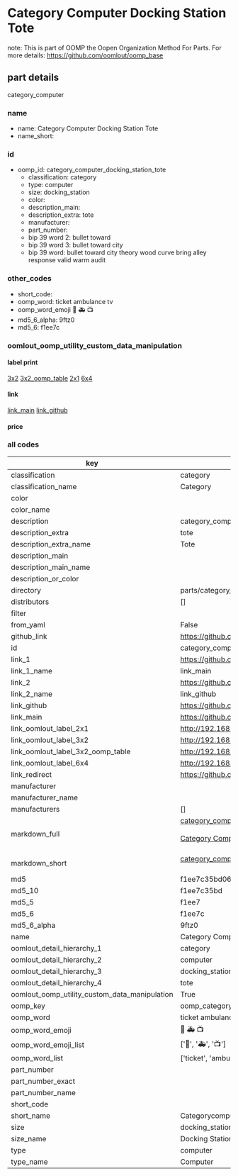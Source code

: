 # Category Computer Docking Station Tote  

note: This is part of OOMP the Oopen Organization Method For Parts. For more details: https://github.com/oomlout/oomp_base

##  part details
  



category_computer



### name
* name: Category Computer Docking Station Tote
* name_short: 
### id
* oomp_id: category_computer_docking_station_tote
  * classification: category
  * type: computer
  * size: docking_station
  * color: 
  * description_main: 
  * description_extra: tote
  * manufacturer: 
  * part_number: 
  * bip 39 word 2: bullet toward
  * bip 39 word 3: bullet toward city
  * bip 39 word: bullet toward city theory wood curve bring alley response valid warm audit

### other_codes
* short_code: 
* oomp_word: ticket ambulance tv
* oomp_word_emoji :ticket: :ambulance: :tv:
* md5_6_alpha: 9ftz0
* md5_6: f1ee7c






### oomlout_oomp_utility_custom_data_manipulation
#### label print
[3x2](http://192.168.1.245:1112/?label=oomp%209ftz0)
[3x2_oomp_table](http://192.168.1.108:1112/?label=oomp%209ftz0)
[2x1](http://192.168.1.242:1112/?label=oomp%209ftz0)
[6x4](http://192.168.1.55:1112/?label=oomp%209ftz0)    

#### link

[link_main](https://github.com/oomlout/oomlout_oomp_version_1_messy/tree/main/parts/category_computer_docking_station_tote) [link_github](https://github.com/oomlout/oomlout_oomp_version_1_messy/tree/main/parts/category_computer_docking_station_tote)                             

#### price







### all codes 
| key | value |  
| --- | --- |  
| classification | category |  
| classification_name | Category |  
| color |  |  
| color_name |  |  
| description | category_computer |  
| description_extra | tote |  
| description_extra_name | Tote |  
| description_main |  |  
| description_main_name |  |  
| description_or_color |   |  
| directory | parts/category_computer_docking_station_tote |  
| distributors | [] |  
| filter |  |  
| from_yaml | False |  
| github_link | https://github.com/oomlout/oomlout_oomp_part_src/tree/main/parts/category_computer_docking_station_tote |  
| id | category_computer_docking_station_tote |  
| link_1 | https://github.com/oomlout/oomlout_oomp_version_1_messy/tree/main/parts/category_computer_docking_station_tote |  
| link_1_name | link_main |  
| link_2 | https://github.com/oomlout/oomlout_oomp_version_1_messy/tree/main/parts/category_computer_docking_station_tote |  
| link_2_name | link_github |  
| link_github | https://github.com/oomlout/oomlout_oomp_version_1_messy/tree/main/parts/category_computer_docking_station_tote |  
| link_main | https://github.com/oomlout/oomlout_oomp_version_1_messy/tree/main/parts/category_computer_docking_station_tote |  
| link_oomlout_label_2x1 | http://192.168.1.242:1112/?label=oomp%209ftz0 |  
| link_oomlout_label_3x2 | http://192.168.1.245:1112/?label=oomp%209ftz0 |  
| link_oomlout_label_3x2_oomp_table | http://192.168.1.108:1112/?label=oomp%209ftz0 |  
| link_oomlout_label_6x4 | http://192.168.1.55:1112/?label=oomp%209ftz0 |  
| link_redirect | https://github.com/oomlout/oomlout_oomp_version_1_messy/tree/main/parts/category_computer_docking_station_tote |  
| manufacturer |  |  
| manufacturer_name |  |  
| manufacturers | [] |  
| markdown_full | [category_computer_docking_station_tote](none)<br>[](none)<br>[Category Computer Docking Station Tote](none)<br><br> |  
| markdown_short | [category_computer_docking_station_tote](none)<br><br> |  
| md5 | f1ee7c35bd068384d97e9e0452f980f1 |  
| md5_10 | f1ee7c35bd |  
| md5_5 | f1ee7 |  
| md5_6 | f1ee7c |  
| md5_6_alpha | 9ftz0 |  
| name | Category Computer Docking Station Tote |  
| oomlout_detail_hierarchy_1 | category |  
| oomlout_detail_hierarchy_2 | computer |  
| oomlout_detail_hierarchy_3 | docking_station |  
| oomlout_detail_hierarchy_4 | tote |  
| oomlout_oomp_utility_custom_data_manipulation | True |  
| oomp_key | oomp_category_computer_docking_station_tote |  
| oomp_word | ticket ambulance tv |  
| oomp_word_emoji | :ticket: :ambulance: :tv: |  
| oomp_word_emoji_list | [':ticket:', ':ambulance:', ':tv:'] |  
| oomp_word_list | ['ticket', 'ambulance', 'tv'] |  
| part_number |  |  
| part_number_exact |  |  
| part_number_name |  |  
| short_code |  |  
| short_name | Categorycomputer |  
| size | docking_station |  
| size_name | Docking Station |  
| type | computer |  
| type_name | Computer |  
